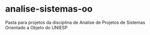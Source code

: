 # analise-sistemas-oo
Pasta para projetos da disciplina de Analise de Projetos de Sistemas Orientado a Objeto do UNIESP
